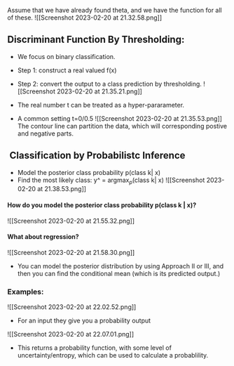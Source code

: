  Assume that we have already found theta, and we have the function for all of these.
![[Screenshot 2023-02-20 at 21.32.58.png]]


## Discriminant Function By Thresholding:
- We focus on binary classification.
- Step 1: construct a real valued f(x)
- Step 2: convert the output to a class prediction by thresholding.
![[Screenshot 2023-02-20 at 21.35.21.png]]

- The real number t can be treated as a hyper-pararameter.
- A common setting t=0/0.5
![[Screenshot 2023-02-20 at 21.35.53.png]]
The contour line can partition the data, which will corresponding postive and negative parts.

##  Classification by Probabilistc Inference
- Model the posterior class probability p(class k| x)
- Find the most likely class: y^ = argmax$_p$(class k| x)
 ![[Screenshot 2023-02-20 at 21.38.53.png]]
#### How do you model the posterior class probability p(class k | x)?

![[Screenshot 2023-02-20 at 21.55.32.png]]

#### What about regression?
![[Screenshot 2023-02-20 at 21.58.30.png]]
- You can model the posterior distribution by using Approach II or III, and then you can find the conditional mean (which is its predicted output.)


### Examples:

![[Screenshot 2023-02-20 at 22.02.52.png]]
- For an input they give you a probability output 

![[Screenshot 2023-02-20 at 22.07.01.png]]
- This returns a probability function, with some level of uncertainty/entropy, which can be used to calculate a probablility.



